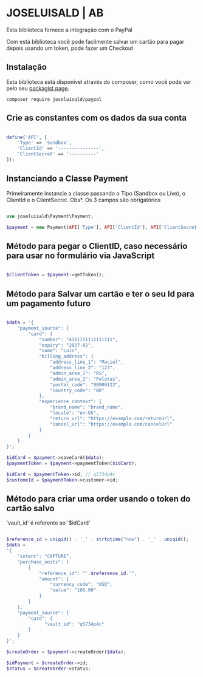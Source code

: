 # JOSELUISALD | AB

Esta biblioteca fornece a integração
com o PayPal

Com está biblioteca você pode
facilmente salvar um cartão para
pagar depois usando um token,
pode fazer um Checkout

## Instalação

Esta biblioteca está disponível através do composer,
como você pode ver pelo seu
[packagist page](https://packagist.org/packages/joseluisald/paypal).

```
composer require joseluisald/paypal
```

## Crie as constantes com os dados da sua conta

``` php

define('API', [
    'Type' => 'Sandbox',
    'ClientId' => '---------------',
    'ClientSecret' => '----------'
]);

```

## Instanciando a Classe Payment

Primeiramente instancie a classe passando
o Tipo (Sandbox ou Live), o ClientId e o ClientSecret.
Obs*. Os 3 campos são obrigatórios

``` php

use joseluisald\Payment\Payment;

$payment = new Payment(API['Type'], API['ClientId'], API['ClientSecret']);

```

## Método para pegar o ClientID, caso necessário para usar no formulário via JavaScript

``` php

$clientToken = $payment->getToken();

```

## Método para Salvar um cartão e ter o seu Id para um pagamento futuro

``` php

$data = '{
    "payment_source": {
        "card": {
            "number": "4111111111111111",
            "expiry": "2027-02",
            "name": "Luis",
            "billing_address": {
                "address_line_1": "Maciel",
                "address_line_2": "123",
                "admin_area_1": "RS",
                "admin_area_2": "Pelotas",
                "postal_code": "98000123",
                "country_code": "BR"
            },
            "experience_context": {
                "brand_name": "brand_name",
                "locale": "en-US",
                "return_url": "https://example.com/returnUrl",
                "cancel_url": "https://example.com/cancelUrl"
            }
        }
    }
}';

$idCard = $payment->saveCard($data);
$paymentToken = $payment->paymentToken($idCard);

$idCard = $paymentToken->id; // q5734p4c
$customeId = $paymentToken->customer->id;

```

## Método para criar uma order usando o token do cartão salvo

'vault_id' é referente ao '$idCard'

``` php

$reference_id = uniqid() . '_' . strtotime("now") . '_' . uniqid();
$data =
'{
    "intent": "CAPTURE",
    "purchase_units": [
        {
            "reference_id": "'.$reference_id.'",
            "amount": {
                "currency_code": "USD",
                "value": "100.00"
            }
        }
    ],
    "payment_source": {
        "card": {
              "vault_id": "q5734p4c"
        }
    }
}';

$createOrder = $payment->createOrder($data);

$idPayment = $createOrder->id;
$status = $createOrder->status;

```